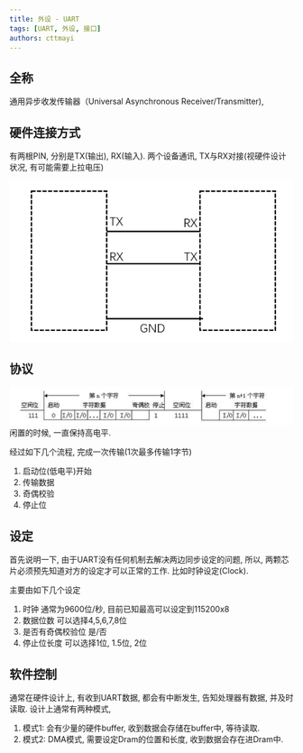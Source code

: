 ```yaml
---
title: 外设 - UART
tags: [UART, 外设, 接口]
authors: cttmayi
---
```


## 全称
通用异步收发传输器（Universal Asynchronous Receiver/Transmitter), 

## 硬件连接方式
有两根PIN, 分别是TX(输出), RX(输入). 两个设备通讯, TX与RX对接(视硬件设计状况, 有可能需要上拉电压)

![image](./image-d8c94195.png)

## 协议

![image](./image-ebb0901e.png)
闲置的时候, 一直保持高电平. 

经过如下几个流程, 完成一次传输(1次最多传输1字节) 

1. 启动位(低电平)开始
1. 传输数据
1. 奇偶校验
1. 停止位

## 设定
首先说明一下, 由于UART没有任何机制去解决两边同步设定的问题, 所以, 两颗芯片必须预先知道对方的设定才可以正常的工作. 比如时钟设定(Clock). 

主要由如下几个设定

1.  时钟
通常为9600位/秒, 目前已知最高可以设定到115200x8
1. 数据位数
可以选择4,5,6,7,8位
1. 是否有奇偶校验位
是/否
1. 停止位长度
可以选择1位, 1.5位, 2位

## 软件控制
通常在硬件设计上, 有收到UART数据, 都会有中断发生, 告知处理器有数据, 并及时读取.
设计上通常有两种模式,

1. 模式1: 会有少量的硬件buffer, 收到数据会存储在buffer中, 等待读取.
1. 模式2: DMA模式, 需要设定Dram的位置和长度, 收到数据会存在进Dram中.